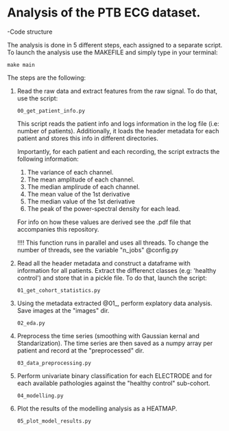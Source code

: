 # Analysis of the PTB ECG dataset.

-Code structure

The analysis is done in 5 different steps, each assigned to a separate script. To launch the analysis use the MAKEFILE and simply type in your terminal:
```
make main
```
The steps are the following: 
  1. Read the raw data and extract features from the raw signal. 
     To do that, use the script: 
     ```
     00_get_patient_info.py
     ```
     This script reads the patient info and logs information in the log file
     (i.e: number of patients). Additionally, it loads the header metadata for each patient
     and stores this info in different directories.

     Importantly, for each patient and each recording, the script extracts the following information:

        1. The variance of each channel.
        2. The mean amplitude of each channel.
        3. The median amplirude of each channel.
        4. The mean value of the 1st derivative 
        5. The median value of the 1st derivative
        6. The peak of the power-spectral density for each lead. 

     For info on how these values are derived see the .pdf file that accompanies this repository.   

     !!!! This function runs in parallel and uses all threads. To change the 
     number of threads, see the variable "n_jobs" @config.py

  2. Read all the header metadata and construct a dataframe with information for all patients. Extract the differenct classes (e.g: 'healthy control')        and store that in a pickle file. To do that, launch the script:
     ```
     01_get_cohort_statistics.py
     ```
  3. Using the metadata extracted @01_, perform explatory data analysis. Save images at the "images" dir.
     ```
     02_eda.py 
     ```
  4.  Preprocess the time series (smoothing with Gaussian kernal and Standarization). The time series are then saved as a numpy array per patient and           record at the "preprocessed" dir.
      ```
      03_data_preprocessing.py 
      ```
  5.  Perform univariate binary classification for each ELECTRODE and for each available pathologies against the "healthy control" sub-cohort.
      ```
      04_modelling.py 
      ```
  6.  Plot the results of the modelling analysis as a HEATMAP.
      ```
      05_plot_model_results.py 
      ```      
